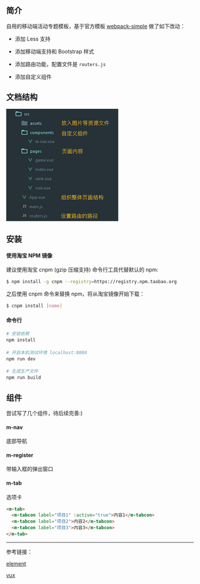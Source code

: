 ## 简介

自用的移动端活动专题模板，基于官方模板 [webpack-simple](https://github.com/vuejs-templates/webpack-simple) 做了如下改动：

- 添加 Less 支持

- 添加移动端支持和 Bootstrap 样式

- 添加路由功能，配置文件是 `routers.js`

- 添加自定义组件

## 文档结构

![](tree.png)

## 安装

#### 使用淘宝 NPM 镜像

建议使用淘宝 cnpm (gzip 压缩支持) 命令行工具代替默认的 npm:

```bash
$ npm install -g cnpm --registry=https://registry.npm.taobao.org
```

之后使用 cnpm 命令来替换 npm，将从淘宝镜像开始下载：

```bash
$ cnpm install [name]
```

#### 命令行

``` bash
# 安装依赖
npm install

# 开启本机测试环境 localhost:8080
npm run dev

# 生成生产文件
npm run build
```

## 组件

尝试写了几个组件，待后续完善:)

#### m-nav

底部导航

#### m-register

带输入框的弹出窗口

#### m-tab

选项卡

```html
<m-tab>
  <m-tabcon label="项目1" :active="true">内容1</m-tabcon>
  <m-tabcon label="项目2">内容2</m-tabcon>
  <m-tabcon label="项目3">内容3</m-tabcon>
</m-tab>
```

---

参考链接：

[element](https://github.com/ElemeFE/element/tree/dev/packages)

[vux](https://github.com/airyland/vux/tree/master/src/components)

